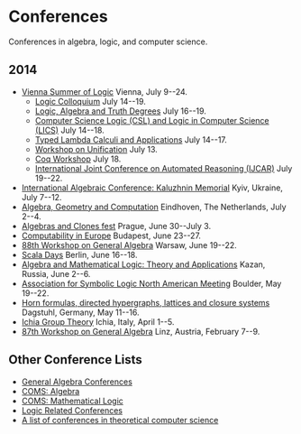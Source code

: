 # Conferences

Conferences in algebra, logic, and computer science.

## 2014
+ [Vienna Summer of Logic](http://vsl2014.at/) Vienna, July 9--24.
	- [Logic Colloquium](http://www.logic.at/lc2014/) July 14--19.
	- [Logic, Algebra and Truth Degrees](http://www.logic.at/latd2014/) July 16--19.
    - [Computer Science Logic (CSL) and Logic in Computer Science (LICS)](http://lii.rwth-aachen.de/lics/csl-lics14/) July 14--18.  
    - [Typed Lambda Calculi and Applications](http://vsl2014.at/pages/RTATLCA-cfp.html) July 14--17.  
    - [Workshop on Unification](http://vsl2014.at/pages/UNIF-index.html) July 13.  
    - [Coq Workshop](http://vsl2014.at/pages/Coq-index.html) July 18.  
    - [International Joint Conference on Automated Reasoning (IJCAR)](http://cs.nyu.edu/ijcar2014/) July 19--22.  
+ [International Algebraic Conference: Kaluzhnin Memorial](http://kaluzhnin-conf.incarne.net/) Kyiv, Ukraine, July 7--12.
+ [Algebra, Geometry and Computation](http://www.win.tue.nl/~hansc/agc2014/index.html) Eindhoven, The Netherlands, July 2--4.
+ [Algebras and Clones fest](http://www.karlin.mff.cuni.cz/~alc2014/) Prague, June 30--July 3.
+ [Computability in Europe](http://cie2014.inf.elte.hu/) Budapest, June 23--27.
+ [88th Workshop on General Algebra](http://www.jku.at/algebra/content/e176230/e176557/e213618) Warsaw, June 19--22.
+ [Scala Days](http://scaladays.org/) Berlin, June 16--18.
+ [Algebra and Mathematical Logic: Theory and Applications](http://www.kpfu.ru/main_page?p_sub=25931) Kazan, Russia, June 2--6.
+ [Association for Symbolic Logic North American Meeting](http://www.aslonline.org/asl_meetings.php) Boulder, May 19--22.
+ [Horn formulas, directed hypergraphs, lattices and closure systems](http://www.dagstuhl.de/14201) Dagstuhl, Germany, May 11--16.
+ [Ichia Group Theory](http://www.dipmat.unisa.it/ischiagrouptheory/) Ichia, Italy, April 1--5. 
+ [87th Workshop on General Algebra](http://www.jku.at/algebra/content/e176230/e176557/e213625) Linz, Austria, February 7--9.

## Other Conference Lists
+ [General Algebra Conferences](http://spot.colorado.edu/~kearnes/conf.html)
+ [COMS: Algebra](http://www.conference-service.com/conferences/algebra.html)
+ [COMS: Mathematical Logic](http://www.conference-service.com/conferences/logic.html)
+ [Logic Related Conferences](http://www2.informatik.hu-berlin.de/~lics/logic-confs/index.html)
+ [A list of conferences in theoretical computer science](http://cstheory.stackexchange.com/questions/7900/list-of-tcs-conferences-and-workshops)
